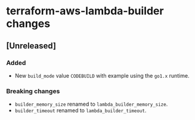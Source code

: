 # terraform-aws-lambda-builder changes

## [Unreleased]

### Added

* New `build_mode` value `CODEBUILD` with example using the `go1.x` runtime.

### Breaking changes

* `builder_memory_size` renamed to `lambda_builder_memory_size`.
* `builder_timeout` renamed to `lambda_builder_timeout`.
